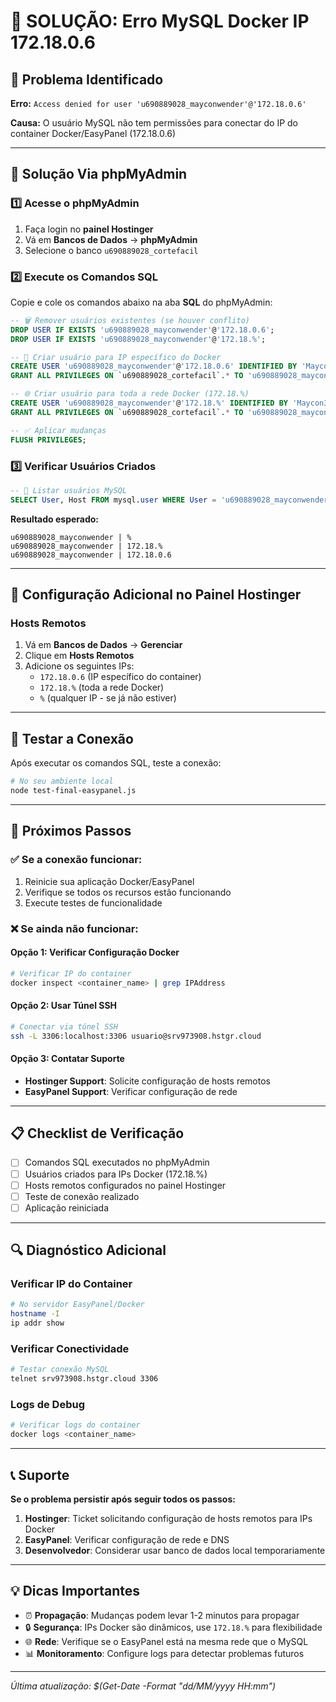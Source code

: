 # 🐳 SOLUÇÃO: Erro MySQL Docker IP 172.18.0.6

## 🚨 Problema Identificado

**Erro:** `Access denied for user 'u690889028_mayconwender'@'172.18.0.6'`

**Causa:** O usuário MySQL não tem permissões para conectar do IP do container Docker/EasyPanel (172.18.0.6)

---

## 🎯 Solução Via phpMyAdmin

### 1️⃣ Acesse o phpMyAdmin

1. Faça login no **painel Hostinger**
2. Vá em **Bancos de Dados** → **phpMyAdmin**
3. Selecione o banco `u690889028_cortefacil`

### 2️⃣ Execute os Comandos SQL

Copie e cole os comandos abaixo na aba **SQL** do phpMyAdmin:

```sql
-- 🗑️ Remover usuários existentes (se houver conflito)
DROP USER IF EXISTS 'u690889028_mayconwender'@'172.18.0.6';
DROP USER IF EXISTS 'u690889028_mayconwender'@'172.18.%';

-- 🐳 Criar usuário para IP específico do Docker
CREATE USER 'u690889028_mayconwender'@'172.18.0.6' IDENTIFIED BY 'Maycon341753@';
GRANT ALL PRIVILEGES ON `u690889028_cortefacil`.* TO 'u690889028_mayconwender'@'172.18.0.6';

-- 🌐 Criar usuário para toda a rede Docker (172.18.%)
CREATE USER 'u690889028_mayconwender'@'172.18.%' IDENTIFIED BY 'Maycon341753@';
GRANT ALL PRIVILEGES ON `u690889028_cortefacil`.* TO 'u690889028_mayconwender'@'172.18.%';

-- ✅ Aplicar mudanças
FLUSH PRIVILEGES;
```

### 3️⃣ Verificar Usuários Criados

```sql
-- 👥 Listar usuários MySQL
SELECT User, Host FROM mysql.user WHERE User = 'u690889028_mayconwender' ORDER BY Host;
```

**Resultado esperado:**
```
u690889028_mayconwender | %
u690889028_mayconwender | 172.18.%
u690889028_mayconwender | 172.18.0.6
```

---

## 🔧 Configuração Adicional no Painel Hostinger

### Hosts Remotos

1. Vá em **Bancos de Dados** → **Gerenciar**
2. Clique em **Hosts Remotos**
3. Adicione os seguintes IPs:
   - `172.18.0.6` (IP específico do container)
   - `172.18.%` (toda a rede Docker)
   - `%` (qualquer IP - se já não estiver)

---

## 🧪 Testar a Conexão

Após executar os comandos SQL, teste a conexão:

```bash
# No seu ambiente local
node test-final-easypanel.js
```

---

## 🚀 Próximos Passos

### ✅ Se a conexão funcionar:
1. Reinicie sua aplicação Docker/EasyPanel
2. Verifique se todos os recursos estão funcionando
3. Execute testes de funcionalidade

### ❌ Se ainda não funcionar:

#### Opção 1: Verificar Configuração Docker
```bash
# Verificar IP do container
docker inspect <container_name> | grep IPAddress
```

#### Opção 2: Usar Túnel SSH
```bash
# Conectar via túnel SSH
ssh -L 3306:localhost:3306 usuario@srv973908.hstgr.cloud
```

#### Opção 3: Contatar Suporte
- **Hostinger Support**: Solicite configuração de hosts remotos
- **EasyPanel Support**: Verificar configuração de rede

---

## 📋 Checklist de Verificação

- [ ] Comandos SQL executados no phpMyAdmin
- [ ] Usuários criados para IPs Docker (172.18.%)
- [ ] Hosts remotos configurados no painel Hostinger
- [ ] Teste de conexão realizado
- [ ] Aplicação reiniciada

---

## 🔍 Diagnóstico Adicional

### Verificar IP do Container
```bash
# No servidor EasyPanel/Docker
hostname -I
ip addr show
```

### Verificar Conectividade
```bash
# Testar conexão MySQL
telnet srv973908.hstgr.cloud 3306
```

### Logs de Debug
```bash
# Verificar logs do container
docker logs <container_name>
```

---

## 📞 Suporte

**Se o problema persistir após seguir todos os passos:**

1. **Hostinger**: Ticket solicitando configuração de hosts remotos para IPs Docker
2. **EasyPanel**: Verificar configuração de rede e DNS
3. **Desenvolvedor**: Considerar usar banco de dados local temporariamente

---

## 💡 Dicas Importantes

- ⏰ **Propagação**: Mudanças podem levar 1-2 minutos para propagar
- 🔒 **Segurança**: IPs Docker são dinâmicos, use `172.18.%` para flexibilidade
- 🌐 **Rede**: Verifique se o EasyPanel está na mesma rede que o MySQL
- 📊 **Monitoramento**: Configure logs para detectar problemas futuros

---

*Última atualização: $(Get-Date -Format "dd/MM/yyyy HH:mm")*